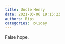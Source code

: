 ```yaml
---
title: Uncle Henry
date: 2021-03-06 19:15:23
authors: Ripp
categories: Holiday
---
```


 False hope.
